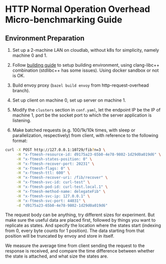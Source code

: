 # HTTP Normal Operation Overhead Micro-benchmarking Guide

## Environment Preparation

1. Set up a 2-machine LAN on cloudlab, without k8s for simplicity, namely machine 0 and 1.

2. Follow [building guide](bazel/README.md) to setup building environment, 
using clang-libc++ combination (stdlibc++ has some issues). Using docker sandbox or not is OK. 

3. Build envoy proxy (`bazel build envoy` from http-request-overhead branch).

4. Set up client on machine 0, set up server on machine 1.

5. Modify the `clusters` section in `conf.yaml`, let the endpoint IP be the IP of machine 1,
port be the socket port to which the server application is listening.

6. Make batched requests (e.g. 100/1k/10k times, with sleep or parallelization, respectively)
from client, with reference to the following format:

```bash
curl -X POST http://127.0.0.1:10729/fib?n=3 \
	 -H "x-ftmesh-resource-id: d9175a23-65b0-4e78-9802-1d29d0a019d6" \
	 -H "x-ftmesh-states-position: 0" \
	 -H "x-ftmesh-recover-port: 20231" \
	 -H "x-ftmesh-flags: 0" \
	 -H "x-ftmesh-ttl: 600" \
	 -H "x-ftmesh-recover-uri: /fib/recover" \
	 -H "x-ftmesh-svc-id: curl-test" \
	 -H "x-ftmesh-pod-id: curl-test.local.1" \
	 -H "x-ftmesh-method-name: delegateFib" \
	 -H "x-ftmesh-svc-ip: 127.0.0.1" \
	 -H "x-ftmesh-svc-port: 44031" \
	 -d "d9175a23-65b0-4e78-9802-1d29d0a019d6"
```

The request body can be anything, try different sizes for experiment. But make sure the useful
data are placed first, followed by things you want to replicate as states. And specify the location
where the states start (indexing from 0, every byte counts for 1 position). The data starting from that position
will be truncated by envoy and store in itself.

We measure the average time from client sending the request to the response is received,
and compare the time difference between whether the state is attached, and what size the states are.